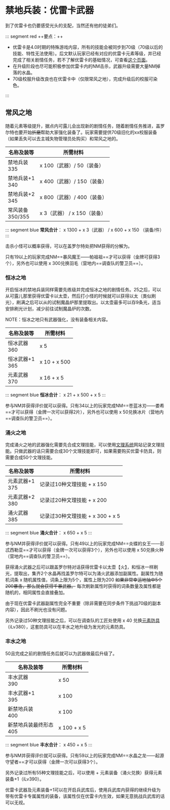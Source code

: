 # 禁地兵装：优雷卡武器

<FloatTOC /> 

到了优雷卡也仍要感受光头的支配，当然还有他的徒弟们。

::: segment red
++要点：++

- 优雷卡是4.0时期的特殊游戏内容，所有的技能会被同步到70级（70级以后的技能、特性无法使用）。后文默认玩家已经有对应的优雷卡元素等级，并已经完成了相关剧情任务，若不了解优雷卡的基础情况，可查看[这个页面](./eureka.md)。
- 在升级阶段也尽可能积极参加优雷卡内的NM击杀，武器升级需要大量NM掉落的水晶。
- 70级校服升级改良也在优雷卡中（仅限常风之地），完成升级后的校服可染色。

:::

## 常风之地

随着元素等级提升，据点内可露儿会出现新的剧情任务，随着剧情任务推进，盖罗尔特也要开始~~折磨~~帮助大家强化装备了。玩家需要提供70级旧化的xx校服装备（如果丢失可以去主城失物管理员处购买）和常风之地的<item name="乱属性水晶" />。

| 名称及装等 | 所需材料 |
|  --  |  --  |
| 禁地兵装<br>335 | <item name="乱属性水晶" /> x 100（武器）/ 50（装备） |
| 禁地兵装+1<br>340 | <item name="乱属性水晶" /> x 400（武器）/ 150（装备） |
| 禁地兵装+2<br>345 | <item name="乱属性水晶" /> x 800（武器）/ 400（装备） |
| 常风装备<br>350/355 | <item name="帕祖祖的羽毛" /> x 3（武器） /<item name="常风水晶" /> x 150（装备） |

::: segment blue 
**常风合计**：<item name="乱属性水晶" /> x 1300 + <item name="帕祖祖的羽毛" /> x 3（武器） / <item name="乱属性水晶" /> x 600 + <item name="常风水晶" /> x 150 （装备/件）
:::

击杀小怪可以概率获得<item name="乱属性水晶" />，可以在盖罗尔特处把NM获得的<item name="常风水晶" />分解为<item name="乱属性水晶" />。

只有<i class="xiv elv"></i>19以上的玩家完成NM==暴风魔王——帕祖祖==才可以获得<item name="帕祖祖的羽毛" />（金牌可获得3个），另外也可以使用<item name="乱属性水晶" /> x 300兑换羽毛（营地内==调查队的警卫员==）。

### 恒冰之地

开启恒冰的禁地兵装同样需要先练级并完成恒冰之地的剧情任务。<i class="xiv elv"></i>25之后，可以从可露儿那里获得优雷卡以太壶，然后打小怪的时候就可以获得以太（类似刷光），刷满之后可以从<Pos name="优雷卡恒冰之地" :x="6.1" :y="21.6" />的试制魔晶炉那里提取出<Item name="结冰乱属性水晶" />。以太壶最多可以存9条光，适当安排刷光计划，减少前往试制魔晶炉的次数。

NOTE：恒冰之地只有武器强化，没有装备相关内容。

| 名称及装等 | 所需材料 |
|  --  |  --  |
| 恒冰武器<br>360 | <item name="结冰乱属性水晶" /> x 5 |
| 恒冰武器+1<br>365 | <item name="结冰乱属性水晶" /> x 10 + <item name="恒冰水晶" /> x 500 |
| 元素武器<br>370 | <item name="结冰乱属性水晶" /> x 16 + <item name="娄希的冰片" /> x 5 |

::: segment blue
**恒冰合计**：<item name="结冰乱属性水晶" /> x 21 + <item name="恒冰水晶" /> x 500 + <item name="娄希的冰片" /> x 5 
:::

参与NM并获得评价就可以获得<item name="恒冰水晶" />。只有<i class="xiv elv"></i>34以上的玩家完成NM==苍蓝冰刃——娄希==才可以获得<item name="娄希的冰片" />（金牌一次可以获得2片），另外也可以使用<item name="恒冰水晶" /> x 50兑换冰片（营地内==调查队的警卫员==）。

### 涌火之地

完成涌火之地的武器强化需要先合成文理技能，可以使用[文理系统](https://ffxiv-eureka.com/logograms)网站记录文理技能。只做武器的话只需要合成30个文理技能即可，如果需要购买优雷卡防具，则需要合成50个文理技能。

| 名称及装等 | 所需材料 |
|  --  |  --  |
| 元素武器+1<br>375 | 记录过10种文理技能 + <item name="涌火水晶" /> x 150 |
| 元素武器+2<br>380 | 记录过20种文理技能 + <item name="涌火水晶" /> x 200 |
| 涌火武器<br>385 | 记录过30种文理技能 + <item name="涌火水晶" /> x 300 + <item name="彭忒西勒亚的火种" /> x 5 |

::: segment blue
**涌火合计**：<item name="涌火水晶" /> x 650 + <item name="彭忒西勒亚的火种" /> x 5 
:::

参与NM并获得评价就可以获得<item name="涌火水晶" />。只有<i class="xiv elv"></i>49以上的玩家完成NM==炎蝶的女王——彭忒西勒亚==才可以获得<item name="彭忒西勒亚的火种" />（金牌一次可以获得3个），另外也可以使用<item name="涌火水晶" /> x 50兑换火种（营地内==调查队的警卫员==）。

获得涌火武器之后可以跟盖罗尔特对话获得优雷卡以太壶【火】，和恒冰一样刷光，提取出<Item name="爆炎乱属性水晶" />，集齐2个水晶再找盖罗尔特可以为涌火武器添加副属性。副属性为随机词条 x 随机属性值，词条上限为5个，属性上限为200 ~~如果非常幸运地抽中5个200暴击，那么就会获得千暴武器。~~ 每次刷新属性时获得的词条数量及属性都是随机的，相同属性会直接叠加。

由于现在优雷卡武器副属性完全不重要（除非需要在同步条件下挑战70级的副本内容），因此不刷光也没有问题。

另外记录过50种文理技能之后，可以在调查队的工匠处<Pos name="优雷卡涌火之地" :x="15.4" :y="23.8" />使用<item name="涌火水晶" /> x 40 兑换[元素防具](https://ff14.huijiwiki.com/wiki/ItemSearch?name=%E5%85%83%E7%B4%A0&itemlevel_max=380&kind=3&rarity=3)（iLv380），这套防具可以在丰水之地升级为发光的元素防具。

### 丰水之地

<i class="xiv elv"></i>50且完成之前的剧情任务后就可以为武器做最后升级了。

| 名称及装等 | 所需材料 |
|  --  |  --  |
| 丰水武器<br>390 | <item name="丰水水晶" /> x 50 |
| 丰水武器+1<br>395 | <item name="丰水水晶" /> x 100 |
| 新禁地兵装<br>400 | <item name="丰水水晶" /> x 100 |
| 新禁地兵装最终形态<br>405 | <item name="丰水水晶" /> x 100 + <item name="水晶龙之鳞" /> x 5 |

::: segment blue
**丰水合计**：<item name="丰水水晶" /> x 450 + <item name="水晶龙之鳞" /> x 5 
:::

参与NM并获得评价就可以获得<item name="丰水水晶" />。只有<i class="xiv elv"></i>59以上的玩家完成NM==水晶之龙——起源守望者==才可以获得<item name="水晶龙之鳞" />（金牌一次可以获得3个）。

另外记录过所有55种文理技能之后，可以使用<item name="丰水水晶" /> + 元素装备（涌火兑换）获得元素装备+1（iLv390）。

优雷卡武器及元素装备+1可以在开启兵武库后，使用兵武库内获得的<item name="优雷卡的断片 " />继续升级为带有优雷卡专属属性的装备，该属性仅在优雷卡内生效，如果无意挑战兵武库的话可以无视。